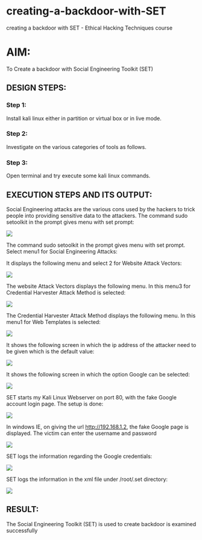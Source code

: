 # creating-a-backdoor-with-SET
creating a backdoor with SET - Ethical Hacking Techniques course

# AIM:
To Create a backdoor with Social Engineering Toolkit (SET)

## DESIGN STEPS:
### Step 1:
Install kali linux either in partition or virtual box or in live mode.

### Step 2:
Investigate on the various categories of tools as follows.

### Step 3:
Open terminal and try execute some kali linux commands.

## EXECUTION STEPS AND ITS OUTPUT:
Social Engineering attacks are the various cons used by the hackers to trick people into providing sensitive data to the attackers. The command sudo setoolkit in the prompt gives menu with set prompt:

![](oo1.png)

The command sudo setoolkit in the prompt gives menu with set prompt. Select menu1 for Social Engineering Attacks:

It displays the following menu and select 2 for Website Attack Vectors:

![](oo2.png)


The website Attack Vectors displays the following menu. In this menu3 for Credential Harvester Attack Method is selected:

![](oo3.png)


The Credential Harvester Attack Method displays the following menu. In this menu1 for Web Templates is selected: 

![](oo4.png)


It shows the following screen in which the ip address of the attacker need to be given which is the default value:

![](oo5.png)


It shows the following screen in which the option Google can be selected: 

![](oo6.png)


SET starts my Kali Linux Webserver on port 80, with the fake Google account login page. The setup is done: 

![](oo7.png)


In windows IE, on giving the url http://192.168.1.2, the fake Google page is displayed. The victim can enter the username and password 

![](oo8.png)


SET logs the information regarding the Google credentials: 

![](oo9.png)


SET logs the information in the xml file under /root/.set directory:

![](oo10.png)

## RESULT:
The Social Engineering Toolkit (SET) is used to create backdoor is  examined successfully
